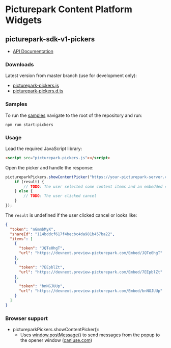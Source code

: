 # Picturepark Content Platform Widgets

## picturepark-sdk-v1-pickers

- [API Documentation](https://rawgit.com/Picturepark/Picturepark.SDK.TypeScript/master/docs/picturepark-sdk-v1-pickers/api/index.html)

### Downloads

Latest version from master branch (use for development only): 

- [picturepark-pickers.js](https://rawgit.com/Picturepark/Picturepark.SDK.TypeScript/master/src/picturepark-sdk-v1-pickers/dist/picturepark-pickers.js)
- [picturepark-pickers.d.ts](https://rawgit.com/Picturepark/Picturepark.SDK.TypeScript/master/src/picturepark-sdk-v1-pickers/dist/picturepark-pickers.d.ts)

### Samples

To run the [samples](https://github.com/Picturepark/Picturepark.SDK.TypeScript/tree/master/src/picturepark-sdk-v1-pickers/samples) navigate to the root of the repository and run: 

    npm run start:pickers

### Usage

Load the required JavaScript library: 

```Html
<script src="picturepark-pickers.js"></script>
```

Open the picker and handle the response: 

```js
pictureparkPickers.showContentPicker("https://your-picturepark-server.com").then(function (result) {
    if (result) {
        // TODO: The user selected some content items and an embedded share has been created
    } else {
        // TODO: The user clicked cancel
    }
});
```

The `result` is undefined if the user clicked cancel or looks like: 

```json
{
  "token": "nGmmbMyX",
  "shareId": "114bddcf617f4becbc4da981b457ba22",
  "items": [
    {
      "token": "JQTe0hgT",
      "url": "https://devnext.preview-picturepark.com/Embed/JQTe0hgT"
    },
    {
      "token": "7EEpblZt",
      "url": "https://devnext.preview-picturepark.com/Embed/7EEpblZt"
    },
    {
      "token": "bnNGJUUp",
      "url": "https://devnext.preview-picturepark.com/Embed/bnNGJUUp"
    }
  ]
}
``` 

### Browser support

- pictureparkPickers.showContentPicker(): 
  - Uses [window.postMessage()](https://developer.mozilla.org/en-US/docs/Web/API/Window/postMessage) to send messages from the popup to the opener window ([caniuse.com](http://caniuse.com/#feat=x-doc-messaging))
